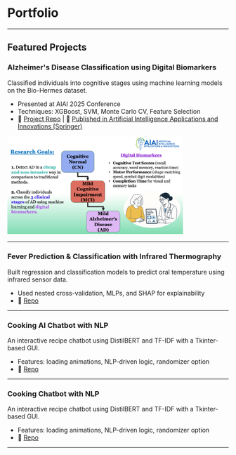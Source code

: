 # Portfolio
---

## Featured Projects

### Alzheimer's Disease Classification using Digital Biomarkers
Classified individuals into cognitive stages using machine learning models on the Bio-Hermes dataset.  
- Presented at AIAI 2025 Conference  
- Techniques: XGBoost, SVM, Monte Carlo CV, Feature Selection  
- 📂 [Project Repo](https://github.com/EoinHoustoun/Alzheimers_Biohermes/blob/main/README.md) | 📄 [Published in Artificial Intelligence Applications and Innovations (Springer)](https://link.springer.com/chapter/10.1007/978-3-031-96235-6_5)
<img src="docs/assets/Research_Image.png" width="400"/>

---

### Fever Prediction & Classification with Infrared Thermography
Built regression and classification models to predict oral temperature using infrared sensor data.  
- Used nested cross-validation, MLPs, and SHAP for explainability  
- 📂 [Repo](https://github.com/yourusername/infrared-temp-prediction)

---

### Cooking AI Chatbot with NLP
An interactive recipe chatbot using DistilBERT and TF-IDF with a Tkinter-based GUI.  
- Features: loading animations, NLP-driven logic, randomizer option  
- 📂 [Repo](https://github.com/yourusername/ai-cooking-assistant)

---

### Cooking Chatbot with NLP
An interactive recipe chatbot using DistilBERT and TF-IDF with a Tkinter-based GUI.  
- Features: loading animations, NLP-driven logic, randomizer option  
- 📂 [Repo](https://github.com/yourusername/ai-cooking-assistant)

---

